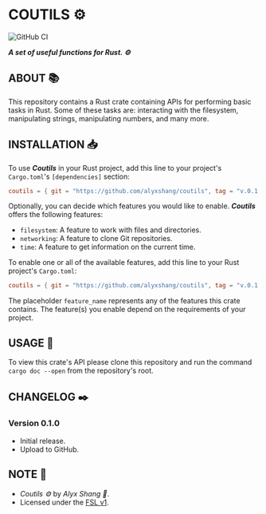 # COUTILS :gear:

![GitHub CI](https://github.com/alyxshang/coutils/actions/workflows/rust.yml/badge.svg)

***A set of useful functions for Rust. :gear:***

## ABOUT :books:

This repository contains a Rust crate containing APIs for performing basic tasks in Rust. Some of these tasks are: interacting with the filesystem, manipulating strings, manipulating numbers, and many more.

## INSTALLATION :inbox_tray:

To use ***Coutils*** in your Rust project, add this line to your project's `Cargo.toml`'s `[dependencies]` section:

```TOML
coutils = { git = "https://github.com/alyxshang/coutils", tag = "v.0.1.0" }
```

Optionally, you can decide which features you would like to enable. ***Coutils*** offers the following features:

- `filesystem`: A feature to work with files and directories.
- `networking`: A feature to clone Git repositories.
- `time`: A feature to get information on the current time.

To enable one or all of the available features, add this line to your Rust project's `Cargo.toml`:

```TOML
coutils = { git = "https://github.com/alyxshang/coutils", tag = "v.0.1.0", features = ["feature_name"] }
```

The placeholder `feature_name` represents any of the features this crate contains. The feature(s) you enable depend on the requirements of your project.

## USAGE :hammer:

To view this crate's API please clone this repository and run the command `cargo doc --open` from the repository's root.

## CHANGELOG :black_nib:

### Version 0.1.0

- Initial release.
- Upload to GitHub.

## NOTE :scroll:

- *Coutils :gear:* by *Alyx Shang :black_heart:*.
- Licensed under the [FSL v1](https://github.com/alyxshang/fair-software-license).
